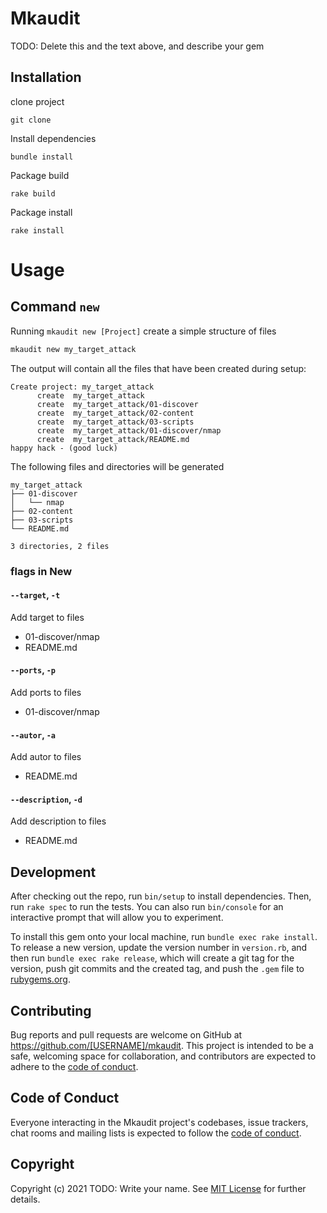 # Mkaudit


TODO: Delete this and the text above, and describe your gem

## Installation

clone project
```
git clone 
```

Install dependencies
```
bundle install
```


Package build
```
rake build
```

Package install
```
rake install 
```


# Usage

## Command `new`

Running `mkaudit new [Project]` create a simple structure of files 

```bash
mkaudit new my_target_attack
```
The output will contain all the files that have been created during setup:
```text
Create project: my_target_attack
      create  my_target_attack
      create  my_target_attack/01-discover
      create  my_target_attack/02-content
      create  my_target_attack/03-scripts
      create  my_target_attack/01-discover/nmap
      create  my_target_attack/README.md
happy hack - (good luck)
```
The following files and directories will be generated
```
my_target_attack
├── 01-discover
│   └── nmap
├── 02-content
├── 03-scripts
└── README.md

3 directories, 2 files
```

### flags in New

#### `--target`, `-t`
Add target to files
* 01-discover/nmap
* README.md
#### `--ports`, `-p`
Add ports to files
* 01-discover/nmap
#### `--autor`, `-a`
Add autor to files
* README.md 
#### `--description`, `-d`
Add description to files
* README.md


## Development

After checking out the repo, run `bin/setup` to install dependencies. Then, run `rake spec` to run the tests. You can also run `bin/console` for an interactive prompt that will allow you to experiment.

To install this gem onto your local machine, run `bundle exec rake install`. To release a new version, update the version number in `version.rb`, and then run `bundle exec rake release`, which will create a git tag for the version, push git commits and the created tag, and push the `.gem` file to [rubygems.org](https://rubygems.org).

## Contributing

Bug reports and pull requests are welcome on GitHub at https://github.com/[USERNAME]/mkaudit. This project is intended to be a safe, welcoming space for collaboration, and contributors are expected to adhere to the [code of conduct](https://github.com/[USERNAME]/mkaudit/blob/master/CODE_OF_CONDUCT.md).

## Code of Conduct

Everyone interacting in the Mkaudit project's codebases, issue trackers, chat rooms and mailing lists is expected to follow the [code of conduct](https://github.com/[USERNAME]/mkaudit/blob/master/CODE_OF_CONDUCT.md).

## Copyright

Copyright (c) 2021 TODO: Write your name. See [MIT License](LICENSE.txt) for further details.